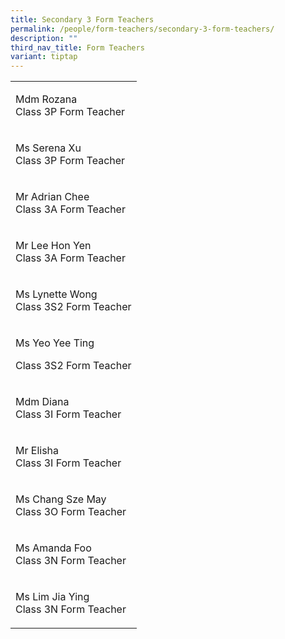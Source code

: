 ```yaml
---
title: Secondary 3 Form Teachers
permalink: /people/form-teachers/secondary-3-form-teachers/
description: ""
third_nav_title: Form Teachers
variant: tiptap
---
```

<table><tbody><tr><td rowspan="1" colspan="1"><p>Mdm Rozana<br>Class 3P Form Teacher<br></p></td></tr><tr><td rowspan="1" colspan="1"><p>Ms Serena Xu<br>Class 3P Form Teacher<br></p></td></tr><tr><td rowspan="1" colspan="1"><p>Mr Adrian Chee<br>Class 3A Form Teacher</p></td></tr><tr><td rowspan="1" colspan="1"><p>Mr Lee Hon Yen<br>Class 3A Form Teacher<br></p></td></tr><tr><td rowspan="1" colspan="1"><p>Ms Lynette Wong<br>Class 3S2 Form Teacher</p></td></tr><tr><td rowspan="1" colspan="1"><p>Ms Yeo Yee Ting</p><p>Class 3S2 Form Teacher</p></td></tr><tr><td rowspan="1" colspan="1"><p>Mdm Diana<br>Class 3I Form Teacher</p></td></tr><tr><td rowspan="1" colspan="1"><p>Mr Elisha<br>Class 3I Form Teacher</p></td></tr><tr><td rowspan="1" colspan="1"><p>Ms Chang Sze May<br>Class 3O Form Teacher<br></p></td></tr><tr><td rowspan="1" colspan="1"><p>Ms Amanda Foo<br>Class 3N Form Teacher</p></td></tr><tr><td rowspan="1" colspan="1"><p>Ms Lim Jia Ying<br>Class 3N Form Teacher</p></td></tr></tbody></table><p></p>
